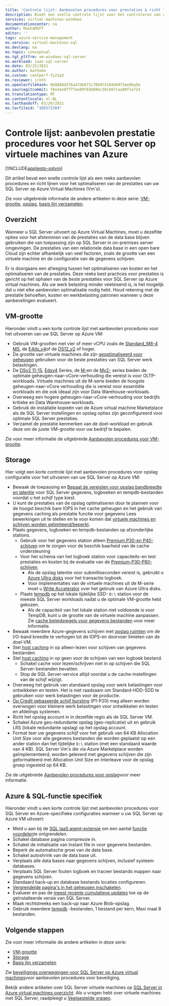 ```yaml
---
title: 'Controle lijst: Aanbevolen procedures voor prestaties & richt lijnen'
description: Biedt een snelle controle lijst voor het controleren van uw aanbevolen procedures en richt lijnen voor het optimaliseren van de prestaties van uw SQL Server op Azure virtual machine (VM).
services: virtual-machines-windows
documentationcenter: na
author: MashaMSFT
editor: ''
tags: azure-service-management
ms.service: virtual-machines-sql
ms.devlang: na
ms.topic: conceptual
ms.tgt_pltfrm: vm-windows-sql-server
ms.workload: iaas-sql-server
ms.date: 03/25/2021
ms.author: mathoma
ms.custom: contperf-fy21q3
ms.reviewer: jroth
ms.openlocfilehash: 0b88884576a47db871c78b874104d4973ee9ba9a
ms.sourcegitcommit: f0a3ee8ff77ee89f83b69bc30cb87caa80f1e724
ms.translationtype: MT
ms.contentlocale: nl-NL
ms.lasthandoff: 03/26/2021
ms.locfileid: "105572384"
---
```

# <a name="checklist-performance-best-practices-for-sql-server-on-azure-vms"></a>Controle lijst: aanbevolen prestatie procedures voor het SQL Server op virtuele machines van Azure
[!INCLUDE[appliesto-sqlvm](../../includes/appliesto-sqlvm.md)]

Dit artikel bevat een snelle controle lijst als een reeks aanbevolen procedures en richt lijnen voor het optimaliseren van de prestaties van uw SQL Server op Azure Virtual Machines (Vm's). 

Zie voor uitgebreide informatie de andere artikelen in deze serie: [VM-grootte](performance-guidelines-best-practices-vm-size.md), [opslag](performance-guidelines-best-practices-storage.md), [basis lijn verzamelen](performance-guidelines-best-practices-collect-baseline.md). 


## <a name="overview"></a>Overzicht

Wanneer u SQL Server uitvoert op Azure Virtual Machines, moet u dezelfde opties voor het afstemmen van de prestaties van de data base blijven gebruiken die van toepassing zijn op SQL Server in on-premises server omgevingen. De prestaties van een relationele data base in een open bare Cloud zijn echter afhankelijk van veel factoren, zoals de grootte van een virtuele machine en de configuratie van de gegevens schijven.

Er is doorgaans een afweging tussen het optimaliseren van kosten en het optimaliseren van de prestaties. Deze reeks best practices voor prestaties is gericht op het ophalen van de *beste* prestaties voor SQL Server op Azure virtual machines. Als uw werk belasting minder veeleisend is, is het mogelijk dat u niet elke aanbevolen optimalisatie nodig hebt. Houd rekening met de prestatie behoeften, kosten en werkbelasting patronen wanneer u deze aanbevelingen evalueert.

## <a name="vm-size"></a>VM-grootte

Hieronder vindt u een korte controle lijst met aanbevolen procedures voor het uitvoeren van uw SQL Server op Azure VM: 

- Gebruik VM-grootten met vier of meer vCPU zoals de [Standard_M8-4 MS](/../../virtual-machines/m-series), de [E4ds_v4](../../../virtual-machines/edv4-edsv4-series.md#edv4-series)of de [DS12_v2](../../../virtual-machines/dv2-dsv2-series-memory.md#dsv2-series-11-15) of hoger. 
- De grootte van virtuele machines die zijn [geoptimaliseerd voor geheugen](../../../virtual-machines/sizes-memory.md) gebruiken voor de beste prestaties van SQL Server werk belastingen. 
- De [DSv2 11-15](../../../virtual-machines/dv2-dsv2-series-memory.md), [Edsv4](../../../virtual-machines/edv4-edsv4-series.md) Series, de [M-](../../../virtual-machines/m-series.md)en de [Mv2-](../../../virtual-machines/mv2-series.md) series bieden de optimale geheugen-naar-vCore-verhouding die vereist is voor OLTP-workloads. Virtuele machines uit de M-serie bieden de hoogste geheugen-naar-vCore verhouding die is vereist voor essentiële workloads en die ook ideaal zijn voor Data Warehouse-workloads. 
- Overweeg een hogere geheugen-naar-vCore-verhouding voor bedrijfs kritieke en Data Warehouse-workloads. 
- Gebruik de installatie kopieën van de Azure virtual machine Marketplace als de SQL Server instellingen en opslag opties zijn geconfigureerd voor optimale SQL Server prestaties. 
- Verzamel de prestatie kenmerken van de doel-workload en gebruik deze om de juiste VM-grootte voor uw bedrijf te bepalen.

Zie voor meer informatie de uitgebreide [Aanbevolen procedures voor VM-grootte](performance-guidelines-best-practices-vm-size.md). 

## <a name="storage"></a>Storage

Hier volgt een korte controle lijst met aanbevolen procedures voor opslag configuratie voor het uitvoeren van uw SQL Server op Azure VM: 

- Bewaak de toepassing en [Bepaal de vereisten voor opslag bandbreedte en latentie](../../../virtual-machines/premium-storage-performance.md#counters-to-measure-application-performance-requirements) voor SQL Server gegevens, logboeken en tempdb-bestanden voordat u het schijf type kiest. 
- U kunt de prestaties van de opslag optimaliseren door te plannen voor de hoogst beschik bare IOPS in het cache geheugen en het gebruik van gegevens caching als prestatie functie voor gegevens Lees bewerkingen uit te stellen en te voor komen dat [virtuele machines en schijven worden gelimiteerd/beperkt](../../../virtual-machines/premium-storage-performance.md#throttling).
- Plaats gegevens, logboeken en tempdb-bestanden op afzonderlijke stations.
    - Gebruik voor het gegevens station alleen [Premium P30-en P40-schijven](../../../virtual-machines/disks-types.md#premium-ssd) om te zorgen voor de beschik baarheid van de cache ondersteuning
    - Voor het schema van het logboek station voor capaciteits-en test prestaties en kosten bij de evaluatie van de [Premium-P30-P80-schijven](../../../virtual-machines/disks-types.md#premium-ssd).
      - Als de opslag latentie voor submilliseconden vereist is, gebruikt u [Azure Ultra disks](../../../virtual-machines/disks-types.md#ultra-disk) voor het transactie logboek. 
      - Voor implementaties van de virtuele machines uit de M-serie moet u [Write Accelerator](../../../virtual-machines/how-to-enable-write-accelerator.md) over het gebruik van Azure Ultra disks.
    - Plaats [tempdb](/sql/relational-databases/databases/tempdb-database) op het lokale tijdelijke SSD- `D:\` station voor de meeste SQL Server workloads nadat u de optimale VM-grootte hebt gekozen. 
      - Als de capaciteit van het lokale station niet voldoende is voor TempDB, kunt u de grootte van de virtuele machine aanpassen. Zie [cache beleidsregels voor gegevens bestanden](performance-guidelines-best-practices-storage.md#data-file-caching-policies) voor meer informatie.
- Bewaak meerdere Azure-gegevens schijven met [opslag ruimten](/windows-server/storage/storage-spaces/overview) om de I/O-band breedte te verhogen tot de IOPS-en doorvoer limieten van de doel-VM.
- Stel [host caching](../../../virtual-machines/disks-performance.md#virtual-machine-uncached-vs-cached-limits) in op alleen-lezen voor schijven van gegevens bestanden.
- Stel [host caching](../../../virtual-machines/disks-performance.md#virtual-machine-uncached-vs-cached-limits) in op geen voor de schijven van een logboek bestand.
    - Schakel cache voor lezen/schrijven niet in op schijven die SQL Server-bestanden bevatten. 
    - Stop de SQL Server-service altijd voordat u de cache-instellingen van de schijf wijzigt.
- Overweeg het gebruik van standaard opslag voor werk belastingen voor ontwikkelen en testen. Het is niet raadzaam om Standard-HDD-SDD te gebruiken voor werk belastingen voor de productie.
- [Op Credit gebaseerde schijf bursting](../../../virtual-machines/disk-bursting.md#credit-based-bursting) (P1-P20) mag alleen worden overwogen voor kleinere werk belastingen voor ontwikkelen en testen en afdelings systemen.
- Richt het opslag account in in dezelfde regio als de SQL Server VM. 
- Schakel Azure geo-redundante opslag (geo-replicatie) uit en gebruik LRS (lokale redundante opslag) op het opslag account.
- Format teer uw gegevens schijf voor het gebruik van 64 KB Allocation Unit Size voor alle gegevens bestanden die worden geplaatst op een ander station dan het tijdelijke `D:\` station (met een standaard waarde van 4 KB). SQL Server Vm's die via Azure Marketplace worden geïmplementeerd, worden geleverd met gegevens schijven die zijn geformatteerd met Allocation Unit Size en Interleave voor de opslag groep ingesteld op 64 KB. 

Zie de uitgebreide [Aanbevolen procedures voor opslag](performance-guidelines-best-practices-storage.md)voor meer informatie. 


## <a name="azure--sql-feature-specific"></a>Azure & SQL-functie specifiek

Hieronder vindt u een korte controle lijst met aanbevolen procedures voor SQL Server en Azure-specifieke configuraties wanneer u uw SQL Server op Azure VM uitvoert: 

- Meld u aan bij de [SQL IaaS agent-extensie](sql-agent-extension-manually-register-single-vm.md) om een aantal [functie voordelen](sql-server-iaas-agent-extension-automate-management.md#feature-benefits)te ontgrendelen. 
- Schakel database pagina compressie in.
- Schakel de initialisatie van Instant file in voor gegevens bestanden.
- Beperk de automatische groei van de data base.
- Schakel autoshrink van de data base uit.
- Verplaats alle data bases naar gegevens schijven, inclusief systeem databases.
- Verplaats SQL Server fouten logboek en traceer bestands mappen naar gegevens schijven.
- Standaard back-up en database bestands locaties configureren.
- [Vergrendelde pagina's in het geheugen inschakelen](/sql/database-engine/configure-windows/enable-the-lock-pages-in-memory-option-windows).
- Evalueer en pas de [meest recente cumulatieve updates](/sql/database-engine/install-windows/latest-updates-for-microsoft-sql-server) toe op de geïnstalleerde versie van SQL Server.
- Maak rechtstreeks een back-up naar Azure Blob-opslag.
- Gebruik meerdere [tempdb](/sql/relational-databases/databases/tempdb-database#optimizing-tempdb-performance-in-sql-server) -bestanden, 1 bestand per kern, Maxi maal 8 bestanden.



## <a name="next-steps"></a>Volgende stappen

Zie voor meer informatie de andere artikelen in deze serie:
- [VM-grootte](performance-guidelines-best-practices-vm-size.md)
- [Storage](performance-guidelines-best-practices-storage.md)
- [Basis lijn verzamelen](performance-guidelines-best-practices-collect-baseline.md)

Zie [beveiligings overwegingen voor SQL Server op Azure virtual machines](security-considerations-best-practices.md)voor aanbevolen procedures voor beveiliging.

Bekijk andere artikelen over SQL Server virtuele machines op [SQL Server in Azure virtual machines overzicht](sql-server-on-azure-vm-iaas-what-is-overview.md). Als u vragen hebt over virtuele machines met SQL Server, raadpleegt u [Veelgestelde vragen](frequently-asked-questions-faq.md).
